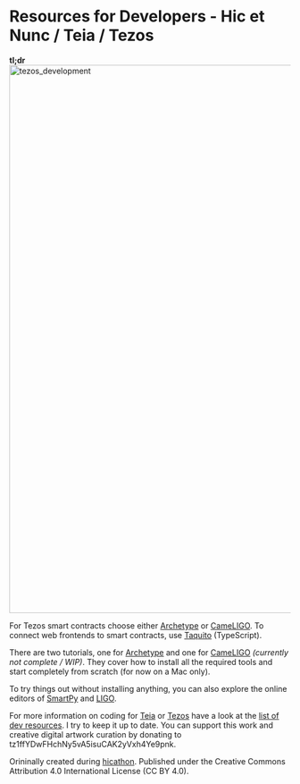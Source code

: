# Resources for Developers - Hic et Nunc / Teia / Tezos 

**tl;dr**
<img width="981" alt="tezos_development" src="https://user-images.githubusercontent.com/830492/216388866-71327812-d758-4eb3-aa23-3c0f5407b282.png">

For Tezos smart contracts choose either [Archetype](https://archetype-lang.org/) or [CameLIGO](https://ligolang.org/?lang=cameligo). To connect web frontends to smart contracts, use [Taquito](https://tezostaquito.io/) (TypeScript).

There are two tutorials, one for [Archetype](https://github.com/crcdng/smart_contract_101_archetype) and one for [CameLIGO](https://github.com/crcdng/smart_contract_101_ligo) *(currently not complete / WIP)*. They cover how to install all the required tools and start completely from scratch (for now on a Mac only). 

To try things out without installing anything, you can also explore the online editors of [SmartPy](https://smartpy.io/ide) and [LIGO](https://ide.ligolang.org/).

For more information on coding for [Teia](https://teia.art/) or [Tezos](https://tezos.com/) have a look at the [list of dev resources](list.md). I try to keep it up to date. You can support this work and creative digital artwork curation by donating to tz1ffYDwFHchNy5vA5isuCAK2yVxh4Ye9pnk.

Orininally created during [hicathon](https://www.hicathon.xyz/). Published under the Creative Commons Attribution 4.0 International License (CC BY 4.0).
